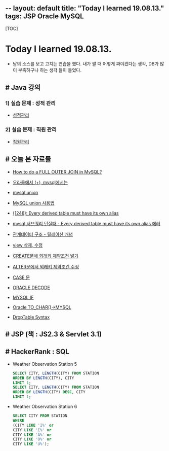 --
layout: default
title: "Today I learned 19.08.13."
tags: JSP Oracle MySQL
---
[TOC]
# Today I learned 19.08.13.
- 남의 소스를 보고 고치는 연습을 했다. 내가 짤 때 어떻게 짜야겠다는 생각, DB가 많이 부족하구나 하는 생각 들이 들었다.


## # Java 강의
### 1) 실습 문제 : 성적 관리
- [성적관리](https://jeamini.tistory.com/77?category=601100)

### 2) 실습 문제 : 직원 관리
- [직원관리](https://jeamini.tistory.com/81?category=601100)

## # 오늘 본 자료들
- [How to do a FULL OUTER JOIN in MySQL?](https://stackoverflow.com/questions/4796872/how-to-do-a-full-outer-join-in-mysql)
- [오라클에서 (+), mysql에서는](https://m.blog.naver.com/PostView.nhn?blogId=papaya5rhw&logNo=30131484310&proxyReferer=https%3A%2F%2Fwww.google.com%2F)
- [mysql union](https://wkdgusdn3.tistory.com/entry/mysql%EC%97%90%EC%84%9C-full-outer-join-%EC%82%AC%EC%9A%A9%ED%95%98%EA%B8%B0)
- [MySQL union 사용법](https://blog.bsmind.co.kr/377)
- [(1248): Every derived table must have its own alias](https://gun22.tistory.com/entry/SQL-%EC%98%A4%EB%A5%98-1248-Every-derived-table-must-have-its-own-alias)
- [mysql 서브쿼리 던질때 - Every derived table must have its own alias 에러](https://m.blog.naver.com/PostView.nhn?blogId=troopa102&logNo=120121975165&proxyReferer=https%3A%2F%2Fwww.google.com%2F)
- [관계데이터 구조 - 릴레이션 개념](https://blog.naver.com/k97b1114/140152587557)

- [view 삭제, 수정](http://tcpschool.com/mysql/mysql_view_alterDrop)
- [CREATE문에 외래키 제약조건 넣기](https://m.blog.naver.com/imf4/220779816879)
- [ALTER문에서 외래키 제약조건 수정](https://allg.tistory.com/37)
- [CASE 문](https://hellogk.tistory.com/21)
- [ORACLE DECODE](https://dbastory.tistory.com/entry/ORACLE-DECODE-%ED%95%A8%EC%88%98)
- [MYSQL IF](https://hellogk.tistory.com/22)
- [Oracle TO_CHAR()->MYSQL](https://enosent.tistory.com/39)
- [DropTable Syntax](https://dev.mysql.com/doc/refman/8.0/en/drop-table.html)

## # JSP (책 : JS2.3  & Servlet 3.1)

## # HackerRank : SQL
- Weather Observation Station 5
	```SQL
    SELECT CITY, LENGTH(CITY) FROM STATION
    ORDER BY LENGTH(CITY), CITY
    LIMIT 1;
    SELECT CITY, LENGTH(CITY) FROM STATION
    ORDER BY LENGTH(CITY) DESC, CITY
    LIMIT 1;
    ```

- Weather Observation Station 6
	```SQL
    SELECT CITY FROM STATION
    WHERE
    (CITY LIKE 'I%' or
    CITY LIKE 'E%' or
    CITY LIKE 'A%' or
    CITY LIKE 'O%' or
    CITY LIKE 'U%');
    ```